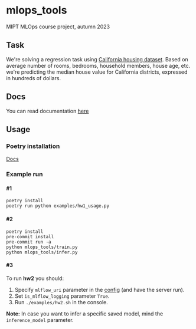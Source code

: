 # mlops_tools

MIPT MLOps course project, autumn 2023

## Task

We're solving a regression task using
[California housing dataset](https://scikit-learn.org/stable/datasets/real_world.html#california-housing-dataset).
Based on average number of rooms, bedrooms, household members, house age, etc.
we're predicting the median house value for California districts, expressed in
hundreds of dollars.

## Docs

You can read documentation
[here](https://github.com/destitutiones/mlops_tools/blob/main/docs/v0.0.1/index.md)

## Usage

### Poetry installation

[Docs](https://python-poetry.org/docs/#installation)

### Example run

#### #1

```
poetry install
poetry run python examples/hw1_usage.py
```

#### #2

```
poetry install
pre-commit install
pre-commit run -a
python mlops_tools/train.py
python mlops_tools/infer.py
```

#### #3

To run **hw2** you should:

1. Specify `mlflow_uri` parameter in the
   [config](https://github.com/destitutiones/mlops-tools/blob/main/configs/config.yaml)
   (and have the server run).
2. Set `is_mlflow_logging` parameter `True`.
3. Run `./examples/hw2.sh` in the console.

**Note:** In case you want to infer a specific saved model, mind the
`inference_model` parameter.
